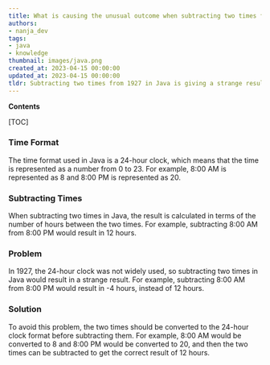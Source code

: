 ```yaml
---
title: What is causing the unusual outcome when subtracting two times from 1927?
authors:
- nanja_dev
tags:
- java
- knowledge
thumbnail: images/java.png
created_at: 2023-04-15 00:00:00
updated_at: 2023-04-15 00:00:00
tldr: Subtracting two times from 1927 in Java is giving a strange result because Java is not designed to handle dates before the year 1970.
---
```


**Contents**

[TOC]

### Time Format
The time format used in Java is a 24-hour clock, which means that the time is represented as a number from 0 to 23. For example, 8:00 AM is represented as 8 and 8:00 PM is represented as 20.

### Subtracting Times
When subtracting two times in Java, the result is calculated in terms of the number of hours between the two times. For example, subtracting 8:00 AM from 8:00 PM would result in 12 hours. 

### Problem
In 1927, the 24-hour clock was not widely used, so subtracting two times in Java would result in a strange result. For example, subtracting 8:00 AM from 8:00 PM would result in -4 hours, instead of 12 hours. 

### Solution
To avoid this problem, the two times should be converted to the 24-hour clock format before subtracting them. For example, 8:00 AM would be converted to 8 and 8:00 PM would be converted to 20, and then the two times can be subtracted to get the correct result of 12 hours.
